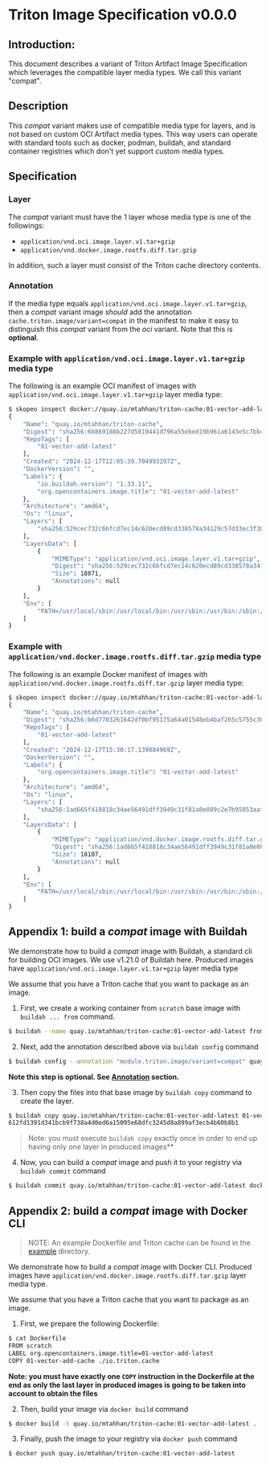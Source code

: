 
# Triton Image Specification v0.0.0

## Introduction:

This document describes a variant of Triton Artifact Image Specification
which leverages the compatible layer media types. We call this variant "compat".

## Description

This *compat* variant makes use of compatible media type for layers, and is not
based on custom OCI Artifact media types. This way users can operate with
standard tools such as docker, podman, buildah, and standard container
registries which don't yet support custom media types.

## Specification

### Layer

The *compat* variant must have the 1 layer whose media type is one of the
followings:

- `application/vnd.oci.image.layer.v1.tar+gzip`
- `application/vnd.docker.image.rootfs.diff.tar.gzip`

In addition, such a layer must consist of the Triton cache directory
contents.

### Annotation

If the media type equals `application/vnd.oci.image.layer.v1.tar+gzip`, then a
*compat* variant image *should* add the annotation `cache.triton.image/variant=compat`
in the manifest to make it easy to distinguish this *compat* variant from the
*oci* variant. Note that this is **optional**.

### Example with `application/vnd.oci.image.layer.v1.tar+gzip` media type

The following is an example OCI manifest of images with
`application/vnd.oci.image.layer.v1.tar+gzip` layer media type:

```bash
$ skopeo inspect docker://quay.io/mtahhan/triton-cache:01-vector-add-latest
{
    "Name": "quay.io/mtahhan/triton-cache",
    "Digest": "sha256:6b869186b227d5819441d796a55ebed19b961a6143e5c7bbcd05d69b78f4cd29",
    "RepoTags": [
        "01-vector-add-latest"
    ],
    "Created": "2024-12-17T12:05:39.704993297Z",
    "DockerVersion": "",
    "Labels": {
        "io.buildah.version": "1.33.11",
        "org.opencontainers.image.title": "01-vector-add-latest"
    },
    "Architecture": "amd64",
    "Os": "linux",
    "Layers": [
        "sha256:529cec732c6bfcd7ec14c620ecd89cd338578a34129c57d33ec3f30f9c4a069c"
    ],
    "LayersData": [
        {
            "MIMEType": "application/vnd.oci.image.layer.v1.tar+gzip",
            "Digest": "sha256:529cec732c6bfcd7ec14c620ecd89cd338578a34129c57d33ec3f30f9c4a069c",
            "Size": 18871,
            "Annotations": null
        }
    ],
    "Env": [
        "PATH=/usr/local/sbin:/usr/local/bin:/usr/sbin:/usr/bin:/sbin:/bin"
    ]
}
```

### Example with `application/vnd.docker.image.rootfs.diff.tar.gzip` media type

The following is an example Docker manifest of images with
`application/vnd.docker.image.rootfs.diff.tar.gzip` layer media type:

```bash
$ skopeo inspect docker://quay.io/mtahhan/triton-cache:01-vector-add-latest
{
    "Name": "quay.io/mtahhan/triton-cache",
    "Digest": "sha256:b6d7703261642df0bf95175a64a01548eb4baf265c5755c30ede0fea03cd5d97",
    "RepoTags": [
        "01-vector-add-latest"
    ],
    "Created": "2024-12-17T15:30:17.139084969Z",
    "DockerVersion": "",
    "Labels": {
        "org.opencontainers.image.title": "01-vector-add-latest"
    },
    "Architecture": "amd64",
    "Os": "linux",
    "Layers": [
        "sha256:1ad665f418818c34ae56491dff3949c31f81a0e089c2e7b95053aaf4e299f452"
    ],
    "LayersData": [
        {
            "MIMEType": "application/vnd.docker.image.rootfs.diff.tar.gzip",
            "Digest": "sha256:1ad665f418818c34ae56491dff3949c31f81a0e089c2e7b95053aaf4e299f452",
            "Size": 18107,
            "Annotations": null
        }
    ],
    "Env": [
        "PATH=/usr/local/sbin:/usr/local/bin:/usr/sbin:/usr/bin:/sbin:/bin"
    ]
}
```

## Appendix 1: build a *compat* image with Buildah

We demonstrate how to build a *compat* image with Buildah, a standard cli
for building OCI images. We use v1.21.0 of Buildah here. Produced images
have `application/vnd.oci.image.layer.v1.tar+gzip` layer media type

We assume that you have a Triton cache that you want to package as an image.

1. First, we create a working container from `scratch` base image with
`buildah ... from` command.

```bash
$ buildah --name quay.io/mtahhan/triton-cache:01-vector-add-latest from scratch
```

2. Next, add the annotation described above via `buildah config` command

```bash
$ buildah config --annotation "module.triton.image/variant=compat" quay.io/mtahhan/triton-cache:01-vector-add-latest
```

**Note this step is optional. See [Annotation](#annotation) section.**


3. Then copy the files into that base image by `buildah copy` command
to create the layer.

```bash
$ buildah copy quay.io/mtahhan/triton-cache:01-vector-add-latest 01-vector-add-cache/ ./io.triton.cache
612fd1391d341bcb9f738a4d0ed6a15095e68dfc3245d8a899af3ecb4b60b8b1
```

> Note: you must execute `buildah copy` exactly once in order to end
> up having only one layer in produced images**

4. Now, you can build a *compat* image and push it to your registry
via `buildah commit` command

```bash
$ buildah commit quay.io/mtahhan/triton-cache:01-vector-add-latest docker://quay.io/mtahhan/triton-cache:01-vector-add-latest
```

## Appendix 2: build a *compat* image with Docker CLI

> NOTE: An example Dockerfile and Triton cache can be found in the
[example](./example/) directory.

We demonstrate how to build a *compat* image with Docker CLI. Produced
images have `application/vnd.docker.image.rootfs.diff.tar.gzip` layer
media type.

We assume that you have a Triton cache that you want to package as an image.

1. First, we prepare the following Dockerfile:

```bash
$ cat Dockerfile
FROM scratch
LABEL org.opencontainers.image.title=01-vector-add-latest
COPY 01-vector-add-cache ./io.triton.cache
```

**Note: you must have exactly one `COPY` instruction in the Dockerfile at the end as only the last layer in produced images is going to be taken into account to obtain the files**

2. Then, build your image via `docker build` command

```bash
$ docker build -t quay.io/mtahhan/triton-cache:01-vector-add-latest .
```

3. Finally, push the image to your registry via `docker push` command

```bash
$ docker push quay.io/mtahhan/triton-cache:01-vector-add-latest
```